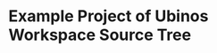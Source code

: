 Example Project of Ubinos Workspace Source Tree
===============================================================================
